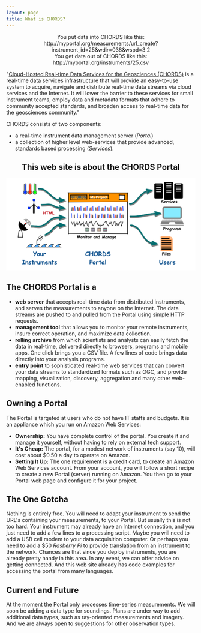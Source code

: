 ```yaml
---
layout: page
title: What is CHORDS?
---
```


<div class="well" style="text-align: center;">
  You put data into CHORDS like this:<br/>http://myportal.org/measurements/url_create?instrument_id=25&wdir=038&wspd=3.2
</div>

<div class="well" style="text-align: center;">
  You get data out of CHORDS like this:<br/>http://myportal.org/instruments/25.csv
</div>

"[Cloud-Hosted Real-time Data Services for the Geosciences (CHORDS)](http://earthcube.org/group/chords) is a real-time data services infrastructure that will provide an easy-to-use system to acquire, navigate and distribute real-time data streams via cloud services and the Internet. It will lower the barrier to these services for small instrument teams, employ data and metadata formats that adhere to community accepted standards, and broaden access to real-time data for the geosciences community."

CHORDS consists of two components: 

* a real-time instrument data management server (_Portal_)
* a collection of higher level web-services that provide advanced, standards based processing (_Services_).

<div class="col-sm-12" style="text-align: center;">
  <h2><span class="label label-default">This web site is about the CHORDS Portal</span></h2>
</div>

<img  class="img-responsive" src="images/cartoon1.png" alt="CHORDS Portal Cartoon" >

## The CHORDS Portal is a

* **web server** that accepts real-time data from distributed instruments, and serves 
the measurements to anyone on the Internet. The data streams are pushed to and pulled from the Portal using 
simple HTTP requests. 
* **management tool** that allows you to monitor your remote instruments, insure correct operation, and maximize data collection.
* **rolling archive** from which scientists and analysts can easily fetch the data in
real-time, delivered directly to browsers, programs and mobile apps.
One click brings you a CSV file. A few lines of code brings data directly into your analysis programs.
* **entry point** to sophisticated real-time web services that can convert your data streams to
standardized formats such as OGC, and provide mapping, visualization, discovery, aggregation and 
many other web-enabled functions. 

## Owning a Portal

The Portal is targeted at users who do not have IT staffs and budgets. It is an appliance which you 
run on Amazon Web Services:

* **Ownership:** You have complete control of the portal. You create it and manage it yourself, without
having to rely on external tech support.
* **It's Cheap:** The portal, for a modest network of instruments (say 10), will cost about $0.50 a day to operate
on Amazon.
* **Setting It Up:** The one requirement is a credit card, to create an Amazon Web Services account. From
your account, you will follow a short recipe to create a new Portal (server) running on Amazon. 
You then go to your Portal web page and configure it for your project.

## The One Gotcha

Nothing is entirely free. You will need to adapt your instrument to send the URL's containing
your measurements, to your Portal. But usually this is not too hard. Your instrument may already 
have an Internet connection, and you just need to add a few lines to a processing script. Maybe you will need to
add a USB cell modem to your data acquisition computer. Or perhaps you need to add a $50 _Rasberry Pi_ to provide 
translation from an instrument to the network. Chances are that since you deploy instruments, you are already 
pretty handy in this area. In any event, we can offer advice on getting connected. And this web site already has
code examples for accessing the portal from many languages.

## Current and Future

At the moment the Portal only processes time-series measurements. We will soon be adding a data type for
soundings. Plans are under way to add additional data types, such as ray-oriented measurements and imagery.
And we are always open to suggestions for other observation types.

